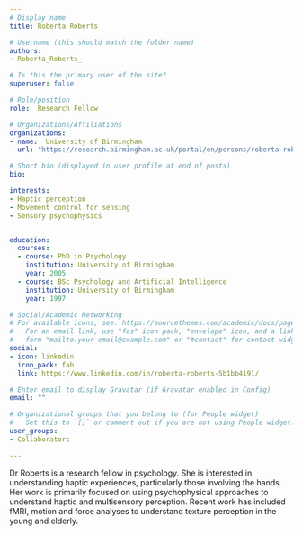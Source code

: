 ```yaml
---
# Display name
title: Roberta Roberts

# Username (this should match the folder name)
authors:
- Roberta_Roberts_

# Is this the primary user of the site?
superuser: false

# Role/position
role:  Research Fellow

# Organizations/Affiliations
organizations:
- name:  University of Birmingham
  url: "https://research.birmingham.ac.uk/portal/en/persons/roberta-roberts(1f150785-e950-4372-9e3e-c6be2391dfe4).html"

# Short bio (displayed in user profile at end of posts)
bio:  

interests:
- Haptic perception
- Movement control for sensing
- Sensory psychophysics


education:
  courses:
  - course: PhD in Psychology
    institution: University of Birmingham
    year: 2005
  - course: BSc Psychology and Artificial Intelligence
    institution: University of Birmingham
    year: 1997

# Social/Academic Networking
# For available icons, see: https://sourcethemes.com/academic/docs/page-builder/#icons
#   For an email link, use "fas" icon pack, "envelope" icon, and a link in the
#   form "mailto:your-email@example.com" or "#contact" for contact widget.
social:
- icon: linkedin
  icon_pack: fab  
  link: https://www.linkedin.com/in/roberta-roberts-5b1bb4191/

# Enter email to display Gravatar (if Gravatar enabled in Config)
email: ""

# Organizational groups that you belong to (for People widget)
#   Set this to `[]` or comment out if you are not using People widget.
user_groups:
- Collaborators

---
```

Dr Roberts is a research fellow in psychology. She is interested in understanding haptic experiences, particularly those involving the hands. Her work is primarily focused on using psychophysical approaches to understand haptic and multisensory perception. Recent work has included fMRI, motion and force analyses to understand texture perception in the young and elderly.  
